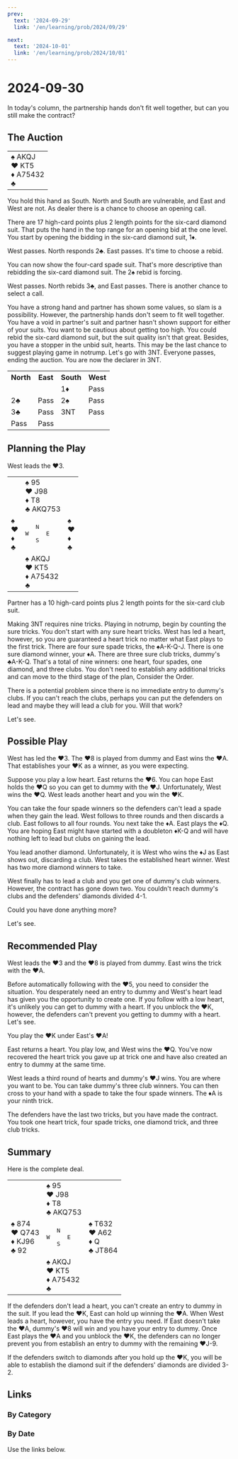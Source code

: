 ```yaml
---
prev:
  text: '2024-09-29'
  link: '/en/learning/prob/2024/09/29'

next:
  text: '2024-10-01'
  link: '/en/learning/prob/2024/10/01'
---
```


# 2024-09-30

In today's column, the partnership hands don't fit well together, but can you still make the contract?

<Badge type="warning" text="Play"/>

## The Auction

<table class="hand">
	<tr>
		<td>♠ AKQJ<br>♥ KT5<br>♦ A75432<br>♣ </td>
	</tr>
</table>

You hold this hand as South. North and South are vulnerable, and East and West are not. As dealer there is a chance to choose an opening call.

There are 17 high-card points plus 2 length points for the six-card diamond suit. That puts the hand in the top range for an opening bid at the one level. You start by opening the bidding in the six-card diamond suit, 1♦.

West passes. North responds 2♣. East passes. It's time to choose a rebid.

You can now show the four-card spade suit. That's more descriptive than rebidding the six-card diamond suit. The 2♠ rebid is forcing.

West passes. North rebids 3♣, and East passes. There is another chance to select a call.

You have a strong hand and partner has shown some values, so slam is a possibility. However, the partnership hands don't seem to fit well together. You have a void in partner's suit and partner hasn't shown support for either of your suits. You want to be cautious about getting too high. You could rebid the six-card diamond suit, but the suit quality isn't that great. Besides, you have a stopper in the unbid suit, hearts. This may be the last chance to suggest playing game in notrump. Let's go with 3NT. Everyone passes, ending the auction. You are now the declarer in 3NT.

<table class="auction">
	<tr>
		<th>North</th>
		<th>East</th>
		<th>South</th>
		<th>West</th>
	</tr>
	<tr>
		<td></td>
		<td></td>
		<td>1♦</td>
		<td>Pass</td>
	</tr>
	<tr>
		<td>2♣</td>
		<td>Pass</td>
		<td>2♠</td>
		<td>Pass</td>
	</tr>
	<tr>
		<td>3♣</td>
		<td>Pass</td>
		<td>3NT</td>
		<td>Pass</td>
	</tr>
	<tr>
		<td>Pass</td>
		<td>Pass</td>
		<td></td>
		<td></td>
	</tr>
</table>

## Planning the Play

West leads the ♥3.

<table class="deal">
	<tr>
		<td></td>
		<td>♠ 95<br>♥ J98<br>♦ T8<br>♣ AKQ753</td>
		<td></td>
	</tr>
	<tr>
		<td>♠ <br>♥ <br>♦ <br>♣ </td>
		<td><pre>   N<br>W     E<br>   S</pre></td>
		<td>♠ <br>♥ <br>♦ <br>♣ </td>
	</tr>
	<tr>
		<td></td>
		<td>♠ AKQJ<br>♥ KT5<br>♦ A75432<br>♣ </td>
		<td></td>
	</tr>
</table>

Partner has a 10 high-card points plus 2 length points for the six-card club suit.

Making 3NT requires nine tricks. Playing in notrump, begin by counting the sure tricks. You don't start with any sure heart tricks. West has led a heart, however, so you are guaranteed a heart trick no matter what East plays to the first trick. There are four sure spade tricks, the ♠A-K-Q-J. There is one sure diamond winner, your ♦A. There are three sure club tricks, dummy's ♣A-K-Q. That's a total of nine winners: one heart, four spades, one diamond, and three clubs. You don't need to establish any additional tricks and can move to the third stage of the plan, Consider the Order.

There is a potential problem since there is no immediate entry to dummy's clubs. If you can't reach the clubs, perhaps you can put the defenders on lead and maybe they will lead a club for you. Will that work?

Let's see.

## Possible Play

West has led the ♥3. The ♥8 is played from dummy and East wins the ♥A. That establishes your ♥K as a winner, as you were expecting.

Suppose you play a low heart. East returns the ♥6. You can hope East holds the ♥Q so you can get to dummy with the ♥J. Unfortunately, West wins the ♥Q. West leads another heart and you win the ♥K.

You can take the four spade winners so the defenders can't lead a spade when they gain the lead. West follows to three rounds and then discards a club. East follows to all four rounds. You next take the ♦A. East plays the ♦Q. You are hoping East might have started with a doubleton ♦K-Q and will have nothing left to lead but clubs on gaining the lead.

You lead another diamond. Unfortunately, it is West who wins the ♦J as East shows out, discarding a club. West takes the established heart winner. West has two more diamond winners to take.

West finally has to lead a club and you get one of dummy's club winners. However, the contract has gone down two. You couldn't reach dummy's clubs and the defenders' diamonds divided 4-1.

Could you have done anything more?

Let's see.

## Recommended Play

West leads the ♥3 and the ♥8 is played from dummy. East wins the trick with the ♥A.

Before automatically following with the ♥5, you need to consider the situation. You desperately need an entry to dummy and West's heart lead has given you the opportunity to create one. If you follow with a low heart, it's unlikely you can get to dummy with a heart. If you unblock the ♥K, however, the defenders can't prevent you getting to dummy with a heart. Let's see.

You play the ♥K under East's ♥A!

East returns a heart. You play low, and West wins the ♥Q. You've now recovered the heart trick you gave up at trick one and have also created an entry to dummy at the same time.

West leads a third round of hearts and dummy's ♥J wins. You are where you want to be. You can take dummy's three club winners. You can then cross to your hand with a spade to take the four spade winners. The ♦A is your ninth trick.

The defenders have the last two tricks, but you have made the contract. You took one heart trick, four spade tricks, one diamond trick, and three club tricks.

## Summary

Here is the complete deal.

<table class="deal">
	<tr>
		<td></td>
		<td>♠ 95<br>♥ J98<br>♦ T8<br>♣ AKQ753</td>
		<td></td>
	</tr>
	<tr>
		<td>♠ 874<br>♥ Q743<br>♦ KJ96<br>♣ 92</td>
		<td><pre>   N<br>W     E<br>   S</pre></td>
		<td>♠ T632<br>♥ A62<br>♦ Q<br>♣ JT864</td>
	</tr>
	<tr>
		<td></td>
		<td>♠ AKQJ<br>♥ KT5<br>♦ A75432<br>♣ </td>
		<td></td>
	</tr>
</table>

If the defenders don't lead a heart, you can't create an entry to dummy in the suit. If you lead the ♥K, East can hold up winning the ♥A. When West leads a heart, however, you have the entry you need. If East doesn't take the ♥A, dummy's ♥8 will win and you have your entry to dummy. Once East plays the ♥A and you unblock the ♥K, the defenders can no longer prevent you from establish an entry to dummy with the remaining ♥J-9.

If the defenders switch to diamonds after you hold up the ♥K, you will be able to establish the diamond suit if the defenders' diamonds are divided 3-2.

## Links

[<Badge type="tip" text="Go to Practice"/>](/en/practice/prob/2024/09/30)

### By Category

[<Badge type="tip" text="<--"/>](/en/learning/prob/2024/09/28)
[<Badge type="tip" text="Calendar"/>](/en/learning/calendar/2024/09)
[<Badge type="info" text="-->"/>](/en/learning/prob/2024/09/30#links)

### By Date

Use the links below.